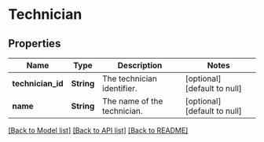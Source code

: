 # Technician

## Properties
Name | Type | Description | Notes
------------ | ------------- | ------------- | -------------
**technician_id** | **String** | The technician identifier. | [optional] [default to null]
**name** | **String** | The name of the technician. | [optional] [default to null]

[[Back to Model list]](../README.md#documentation-for-models) [[Back to API list]](../README.md#documentation-for-api-endpoints) [[Back to README]](../README.md)


